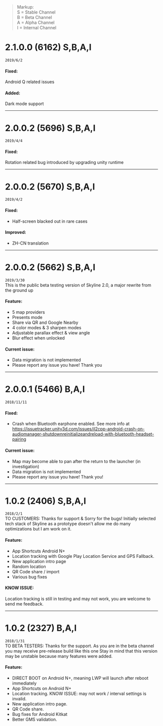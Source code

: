> Markup:  
> S = Stable Channel  
> B = Beta Channel  
> A = Alpha Channel  
> I = Internal Channel  

# 2.1.0.0 (6162) S,B,A,I
`2019/6/2`  
#### Fixed:
Android Q related issues

#### Added:
Dark mode support

---
# 2.0.0.2 (5696) S,B,A,I
`2019/4/4`  
#### Fixed:
Rotation related bug introduced by upgrading unity runtime

---
# 2.0.0.2 (5670) S,B,A,I
`2019/4/2`  
#### Fixed:
- Half-screen blacked out in rare cases

#### Improved:
- ZH-CN translation

---
# 2.0.0.2 (5662) S,B,A,I
`2019/3/30`  
This is the public beta testing version of Skyline 2.0, a major rewrite from the ground up

#### Feature:
- 5 map providers
- Presents mode
- Share via QR and Google Nearby
- 4 color modes & 3 sharpen modes
- Adjustable parallax effect & view angle
- Blur effect when unlocked

#### Current issue:
- Data migration is not implemented
- Please report any issue you have! Thank you

---
# 2.0.0.1 (5466) B,A,I
`2018/11/11` 
#### Fixed:
- Crash when Bluetooth earphone enabled. See more info at https://issuetracker.unity3d.com/issues/il2cpp-android-crash-on-audiomanager-shutdownreinitializeandreload-with-bluetooth-headset-pairing

#### Current issue:
- Map may become able to pan after the return to the launcher (in investigation)
- Data migration is not implemented
- Please report any issue you have! Thank you!

---
# 1.0.2 (2406) S,B,A,I
`2018/2/1`  
TO CUSTOMERS:
Thanks for support & Sorry for the bugs! 
Initially selected tech stack of Skyline as a prototype doesn't allow me do many optimizations but I am work on it. 

#### Feature:
- App Shortcuts Android N+
- Location tracking with Google Play Location Service and GPS Fallback.
- New application intro page
- Random location
- QR Code share / import
- Various bug fixes

#### KNOW ISSUE: 
Location tracking is still in testing and may not work, you are welcome to send me feedback.

---
# 1.0.2 (2327) B,A,I
`2018/1/31`  
TO BETA TESTERS:
Thanks for the support. As you are in the beta channel you may receive pre-release build like this one
Stay in mind that this version may be unstable because many features were added.

#### Feature:
- DIRECT BOOT on Android N+, meaning LWP will launch after reboot immediately
- App Shortcuts on Android N+
- Location tracking. KNOW ISSUE: may not work / interval settings is invalid.
- New application intro page.
- QR Code share.
- Bug fixes for Android Kitkat
- Better GMS validation.
